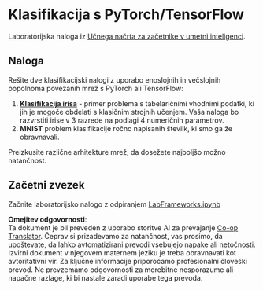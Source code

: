 <!--
CO_OP_TRANSLATOR_METADATA:
{
  "original_hash": "e452d897efb9a89700f41021834cf6e5",
  "translation_date": "2025-08-25T23:56:01+00:00",
  "source_file": "lessons/3-NeuralNetworks/05-Frameworks/lab/README.md",
  "language_code": "sl"
}
-->
# Klasifikacija s PyTorch/TensorFlow

Laboratorijska naloga iz [Učnega načrta za začetnike v umetni inteligenci](https://github.com/microsoft/ai-for-beginners).

## Naloga

Rešite dve klasifikacijski nalogi z uporabo enoslojnih in večslojnih popolnoma povezanih mrež s PyTorch ali TensorFlow:

1. **[Klasifikacija irisa](https://en.wikipedia.org/wiki/Iris_flower_data_set)** - primer problema s tabelaričnimi vhodnimi podatki, ki jih je mogoče obdelati s klasičnim strojnih učenjem. Vaša naloga bo razvrstiti irise v 3 razrede na podlagi 4 numeričnih parametrov.
2. **MNIST** problem klasifikacije ročno napisanih številk, ki smo ga že obravnavali.

Preizkusite različne arhitekture mrež, da dosežete najboljšo možno natančnost.

## Začetni zvezek

Začnite laboratorijsko nalogo z odpiranjem [LabFrameworks.ipynb](../../../../../../lessons/3-NeuralNetworks/05-Frameworks/lab/LabFrameworks.ipynb)

**Omejitev odgovornosti**:  
Ta dokument je bil preveden z uporabo storitve AI za prevajanje [Co-op Translator](https://github.com/Azure/co-op-translator). Čeprav si prizadevamo za natančnost, vas prosimo, da upoštevate, da lahko avtomatizirani prevodi vsebujejo napake ali netočnosti. Izvirni dokument v njegovem maternem jeziku je treba obravnavati kot avtoritativni vir. Za ključne informacije priporočamo profesionalni človeški prevod. Ne prevzemamo odgovornosti za morebitne nesporazume ali napačne razlage, ki bi nastale zaradi uporabe tega prevoda.